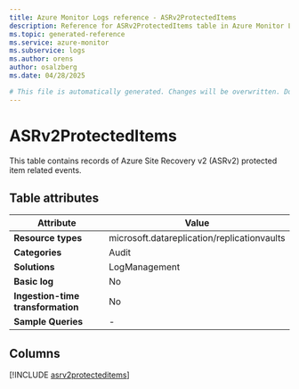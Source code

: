 ```yaml
---
title: Azure Monitor Logs reference - ASRv2ProtectedItems
description: Reference for ASRv2ProtectedItems table in Azure Monitor Logs.
ms.topic: generated-reference
ms.service: azure-monitor
ms.subservice: logs
ms.author: orens
author: osalzberg
ms.date: 04/28/2025

# This file is automatically generated. Changes will be overwritten. Do not change this file directly.
---
```


# ASRv2ProtectedItems

This table contains records of Azure Site Recovery v2 (ASRv2) protected item related events.


## Table attributes

|Attribute|Value|
|---|---|
|**Resource types**|microsoft.datareplication/replicationvaults|
|**Categories**|Audit|
|**Solutions**| LogManagement|
|**Basic log**|No|
|**Ingestion-time transformation**|No|
|**Sample Queries**|-|



## Columns
  
[!INCLUDE [asrv2protecteditems](~/reusable-content/ce-skilling/azure/includes/azure-monitor/reference/tables/asrv2protecteditems-include.md)]
